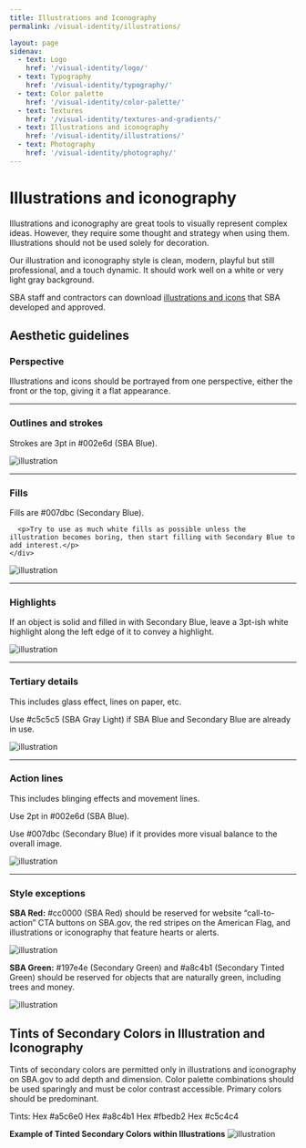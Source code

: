 ```yaml
---
title: Illustrations and Iconography
permalink: /visual-identity/illustrations/

layout: page
sidenav:
  - text: Logo
    href: '/visual-identity/logo/'
  - text: Typography
    href: '/visual-identity/typography/'
  - text: Color palette
    href: '/visual-identity/color-palette/'
  - text: Textures
    href: '/visual-identity/textures-and-gradients/'
  - text: Illustrations and iconography
    href: '/visual-identity/illustrations/'
  - text: Photography
    href: '/visual-identity/photography/'
---
```


# Illustrations and iconography

Illustrations and iconography are great tools to visually represent complex ideas. However, they require some thought and strategy when using them. Illustrations should not be used solely for decoration.

Our illustration and iconography style is clean, modern, playful but still professional, and a touch dynamic. It should work well on a white or very light gray background.

SBA staff and contractors can download [illustrations and icons](https://sba123.sharepoint.com/offices/OMCS/Documents/Forms/AllItems.aspx?RootFolder=%2Foffices%2FOMCS%2FDocuments%2FBrand%20Icons&FolderCTID=0x012000BBD3D74ACCE4C342A5321E8615767791&View=%7B48C5815D-F2B3-42B3-B504-7D837B3B5ED8%7D) that SBA developed and approved.


## Aesthetic guidelines

### Perspective
Illustrations and icons should be portrayed from one perspective, either the front or the top, giving it a flat appearance.

<hr>
<div class="usa-grid-full">
    <div class="usa-width-two-thirds">
      <h3>Outlines and strokes</h3>
      <p>Strokes are 3pt in #002e6d (SBA Blue).</p>
    </div>
<div class="usa-width-one-third">
<img src="{{ site.baseurl }}/assets/sba/img/pages/illustration/org-chart.svg" alt="illustration" />
</div>
</div>
<hr>

<div class="usa-grid-full">
    <div class="usa-width-two-thirds">
      <h3>Fills</h3>
      <p>Fills are #007dbc (Secondary Blue).</p>

      <p>Try to use as much white fills as possible unless the illustration becomes boring, then start filling with Secondary Blue to add interest.</p>
    </div>
<div class="usa-width-one-third">
<img src="{{ site.baseurl }}/assets/sba/img/pages/illustration/bag.svg" alt="illustration" />
</div>
</div>
<hr>

<div class="usa-grid-full">
    <div class="usa-width-two-thirds">
      <h3>Highlights</h3>
      <p>If an object is solid and filled in with Secondary Blue, leave a 3pt-ish white highlight along the left edge of it to convey a highlight.</p>
    </div>
<div class="usa-width-one-third">
<img src="{{ site.baseurl }}/assets/sba/img/pages/illustration/federal-building.svg" alt="illustration" />
</div>
</div>
<hr>

<div class="usa-grid-full">
    <div class="usa-width-two-thirds">
      <h3>Tertiary details</h3>
      <p>This includes glass effect, lines on paper, etc.</p>
      <p>Use #c5c5c5 (SBA Gray Light) if SBA Blue and Secondary Blue are already in use.</p>
    </div>
<div class="usa-width-one-third">
<img src="{{ site.baseurl }}/assets/sba/img/pages/illustration/certified.svg" alt="illustration" />
</div>
</div>

<hr>
<div class="usa-grid-full">
    <div class="usa-width-two-thirds">
      <h3>Action lines</h3>
      <p>This includes blinging effects and movement lines.</p>
      <p>Use 2pt in #002e6d (SBA Blue).</p>
      <p>Use #007dbc (Secondary Blue) if it provides more visual balance to the overall image.</p>
    </div>
<div class="usa-width-one-third">
<img src="{{ site.baseurl }}/assets/sba/img/pages/illustration/growth.svg" alt="illustration" />
</div>
</div>
<hr>

<div class="usa-grid-full">
    <div class="usa-width-two-thirds">
      <h3>Style exceptions</h3>
      <p><strong>SBA Red:</strong>
     #cc0000 (SBA Red) should be reserved for website “call-to-action” CTA buttons on SBA.gov, the red stripes on the American Flag, and illustrations or iconography that feature hearts or alerts.</p>
    </div>
<div class="usa-width-one-third">
<img src="{{ site.baseurl }}assets/sba/img/pages/illustration/Red-Usage.svg" alt="illustration" />
  <div class="usa-width-two-thirds">
    </div>
  <div class="usa-width-two-thirds">
      <p><strong>SBA Green:</strong>
     #197e4e (Secondary Green) and #a8c4b1 (Secondary Tinted Green) should be reserved for objects that are naturally green, including trees and money.</p>
    </div>
<div class="usa-width-one-third">
<img src="{{ site.baseurl }}assets/sba/img/pages/illustration/Green-Usage.svg" alt="illustration" />
</div>
</div>

## Tints of Secondary Colors in Illustration and Iconography

Tints of secondary colors are permitted only in illustrations and iconography on SBA.gov to add depth and dimension. Color palette combinations should be used sparingly and must be color contrast accessible. Primary colors should be predominant.

Tints:
Hex	#a5c6e0
Hex	#a8c4b1
Hex	#fbedb2
Hex	#c5c4c4

<strong>Example of Tinted Secondary Colors within Illustrations</strong>
<img src="{{ site.baseurl }}/assets/sba/img/pages/illustration/Secondary%20Tints.jpg" alt="illustration" />
